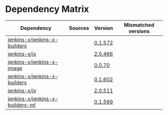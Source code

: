 # Dependency Matrix

Dependency | Sources | Version | Mismatched versions
---------- | ------- | ------- | -------------------
[jenkins-x/jenkins-x-builders](https://github.com/jenkins-x/jenkins-x-builders) |  | [0.1.572]() | 
[jenkins-x/jx](https://github.com/jenkins-x/jx) |  | [2.0.466]() | 
[jenkins-x/jenkins-x-image](https://github.com/jenkins-x/jenkins-x-image) |  | [0.0.70](https://github.com/jenkins-x/jenkins-x-image/releases/tag/0.0.70) | 
[jenkins-x/jenkins-x-builders](https://github.com/jenkins-x/jenkins-x-builders) |  | [0.1.602]() | 
[jenkins-x/jx](https://github.com/jenkins-x/jx) |  | [2.0.511](https://github.com/jenkins-x/jx/releases/tag/v2.0.511) | 
[jenkins-x/jenkins-x-builders-ml](https://github.com/jenkins-x/jenkins-x-builders-ml) |  | [0.1.569]() | 
